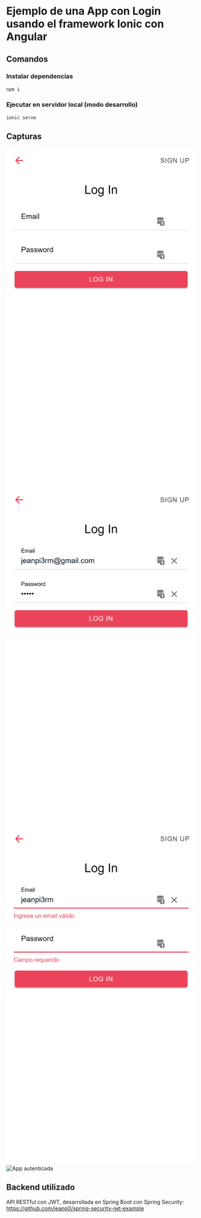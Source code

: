 # Ejemplo de una App con Login usando el framework Ionic con Angular

## Comandos

### Instalar dependencias

    npm i

### Ejecutar en servidor local (modo desarrollo)

    ionic serve

## Capturas

![Login vacío](https://github.com/jeanp0/ion-login/blob/master/resources/screenshot_0.png?raw=true)
![Login con redenciales correctas](https://github.com/jeanp0/ion-login/blob/master/resources/screenshot_1.png?raw=true)
![Login con redenciales incorrectas](https://github.com/jeanp0/ion-login/blob/master/resources/screenshot_2.png?raw=true)
![App autenticada](https://github.com/jeanp0/ion-login/blob/master/resources/screenshot_4.png?raw=true)

## Backend utilizado

API RESTful con JWT, desarrollada en Spring Boot con Spring Security: https://github.com/jeanp0/spring-security-jwt-example
